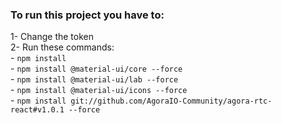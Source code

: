 ### To run this project you have to:
   1- Change the token\
   2- Run these commands:\
       - `npm install`\
       - `npm install @material-ui/core --force `\
       - `npm install @material-ui/lab --force`\
       - `npm install @material-ui/icons --force `\
       - `npm install git://github.com/AgoraIO-Community/agora-rtc-react#v1.0.1 --force`
